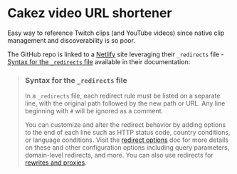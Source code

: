 # Cakez video URL shortener

Easy way to reference Twitch clips (and YouTube videos) since native clip management and discoverability is so poor.

The GitHub repo is linked to a [Netlify](https://netlify.com) site leveraging their `_redirects` file - [Syntax for the `_redirects` file](https://docs.netlify.com/routing/redirects/#syntax-for-the-redirects-file) available in their documentation:

> ### Syntax for the `_redirects` file
>
> In a `_redirects` file, each redirect rule must be listed on a separate line, with the original path followed by the new path or URL. Any line beginning with `#` will be ignored as a comment.
>
> You can customize and alter the redirect behavior by adding options to the end of each line such as HTTP status code, country conditions, or language conditions. Visit the [redirect options](https://docs.netlify.com/routing/redirects/redirect-options/) doc for more details on these and other configuration options including query parameters, domain-level redirects, and more. You can also use redirects for [rewrites and proxies](https://docs.netlify.com/routing/redirects/rewrites-proxies/).
